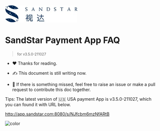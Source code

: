 ![logo](./_media/sandstar_logo.jpg) 

# SandStar Payment App FAQ 

> <small>for v3.5.0-211027</small>

* ❤️ Thanks for reading.
* ✍️ This document is still writing now.

* 🤝 If there is something missed, feel free to raise an issue or make a pull request to contribute this doc together.  

Tips: The latest version of 🇺🇸 USA payment App is v3.5.0-211027, which you can found it with URL below.

http://app.sandstar.com:8080/s/NJfcbm6mzNfARtB

![color](#ffffff)
